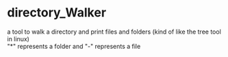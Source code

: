 # directory_Walker
a tool to walk a directory and print files and folders (kind of like the tree tool in linux) <br>
"*" represents a folder and "-" represents a file
